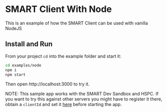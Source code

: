 # SMART Client With Node
This is an example of how the SMART Client can be used with vanilla NodeJS

## Install and Run
From your project `cd` into the example folder and start it:
```sh
cd examples/node
npm i
npm start
```
Then open http://localhost:3000 to try it.

NOTE: This sample app works with the SMART Dev Sandbox and HSPC. If you want to
try this against other servers you might have to register it there, obtain a
`clientId` and set it [here](index.js#L15) before starting the app.